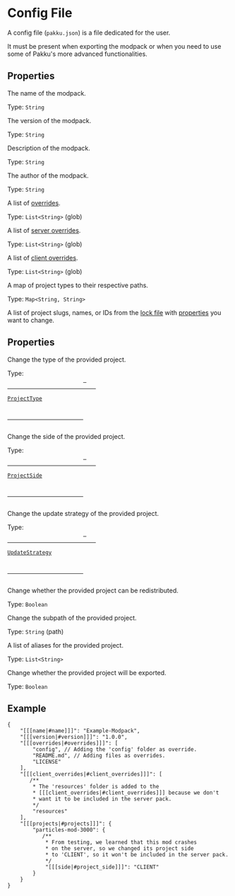 # Config File

A config file (`pakku.json`) is a file dedicated for the user.

It must be present when exporting the modpack 
or when you need to use some of Pakku's more advanced functionalities.

## Properties

<deflist>
    <def id="name">
        <title><code>name</code></title>
        <p>The name of the modpack.</p>
        <p>
            Type: <code>String</code>
        </p>
    </def>
    <def id="version">
        <title><code>version</code></title>
        <p>The version of the modpack.</p>
        <p>
            Type: <code>String</code>
        </p>
    </def>
    <def id="description">
        <title><code>description</code></title>
        <p>Description of the modpack.</p>
        <p>
            Type: <code>String</code>
        </p>
    </def>
    <def id="author">
        <title><code>author</code></title>
        <p>The author of the modpack.</p>
        <p>
            Type: <code>String</code>
        </p>
    </def>
    <def id="overrides">
        <title><code>overrides</code></title>
        <p>
            A list of <a href="Pakku-Terminology.md" anchor="override">overrides</a>.
        </p>
        <p>
            Type: <code>List&lt;String&gt;</code> (glob)
        </p>
    </def>
    <def id="server_overrides">
        <title><code>server_overrides</code></title>
        <p>
            A list of <a href="Pakku-Terminology.md" anchor="override">server overrides</a>.
        </p>
        <p>
            Type: <code>List&lt;String&gt;</code> (glob)
        </p>
    </def>
    <def id="client_overrides">
        <title><code>client_overrides</code></title>
        <p>
            A list of <a href="Pakku-Terminology.md" anchor="override">client overrides</a>.
        </p>
        <p>
            Type: <code>List&lt;String&gt;</code> (glob)
        </p>
    </def>
    <def id="paths">
        <title><code>paths</code></title>
        <p>A map of project types to their respective paths.</p>
        <p>
            Type: <code>Map&lt;String, String&gt;</code>
        </p>
    </def>
    <def id="projects">
        <title><code>projects</code></title>
        <p>
            A list of project slugs, names, or IDs from the <a href="Lock-File.md">lock file</a>
            with <a href="#project_properties">properties</a> you want to change.
        </p>
        <h2 id="project_properties">Properties</h2>
        <deflist>
            <def id="project_type">
                <title><code>type</code></title>
                <p>
                    Change the type of the provided project.
                </p>
                <p>
                    Type: 
                    <code>
                        <a href="https://juraj-hrivnak.github.io/Pakku/api/-pakku/teksturepako.pakku.api.projects/-project-type/index.html"> 
                            <p>ProjectType</p>
                        </a>
                    </code>
                </p>
            </def>
            <def id="project_side">
                <title><code>side</code></title>
                <p>
                    Change the side of the provided project.
                </p>
                <p>
                    Type: 
                    <code>
                        <a href="https://juraj-hrivnak.github.io/Pakku/api/-pakku/teksturepako.pakku.api.projects/-project-side/index.html"> 
                            <p>ProjectSide</p>
                        </a>
                    </code>
                </p>
            </def>
            <def id="project_update_strategy">
                <title><code>update_strategy</code></title>
                <p>
                    Change the update strategy of the provided project.
                </p>
                <p>
                    Type: 
                    <code>
                        <a href="https://juraj-hrivnak.github.io/Pakku/api/-pakku/teksturepako.pakku.api.projects/-update-strategy/index.html"> 
                            <p>UpdateStrategy</p>
                        </a>
                    </code>
                </p>
            </def>
            <def id="project_redistributable">
                <title><code>redistributable</code></title>
                <p>
                    Change whether the provided project can be redistributed.
                </p>
                <p>
                    Type: <code>Boolean</code>
                </p>
            </def>
            <def id="project_subpath">
                <title><code>subpath</code></title>
                <p>
                    Change the subpath of the provided project.
                </p>
                <p>
                    Type: <code>String</code> (path)
                </p>
            </def>
            <def id="project_aliases">
                <title><code>aliases</code></title>
                <p>
                    A list of aliases for the provided project.
                </p>
                <p>
                    Type: <code>List&lt;String&gt;</code>
                </p>
            </def>
            <def id="project_export">
                <title><code>export</code></title>
                <p>
                    Change whether the provided project will be exported.
                </p>
                <p>
                    Type: <code>Boolean</code>
                </p>
            </def>
        </deflist>
    </def>
</deflist>

## Example

```JSON5
{
    "[[[name|#name]]]": "Example-Modpack",
    "[[[version|#version]]]": "1.0.0",
    "[[[overrides|#overrides]]]": [
        "config", // Adding the 'config' folder as override.
        "README.md", // Adding files as overrides.
        "LICENSE"
    ],
    "[[[client_overrides|#client_overrides]]]": [
       /**
        * The 'resources' folder is added to the
        * [[[client_overrides|#client_overrides]]] because we don't  
        * want it to be included in the server pack.
        */
        "resources" 
    ],
    "[[[projects|#projects]]]": {
        "particles-mod-3000": {
           /**
            * From testing, we learned that this mod crashes
            * on the server, so we changed its project side
            * to 'CLIENT', so it won't be included in the server pack.
            */
            "[[[side|#project_side]]]": "CLIENT"
        }
    }
}
```
